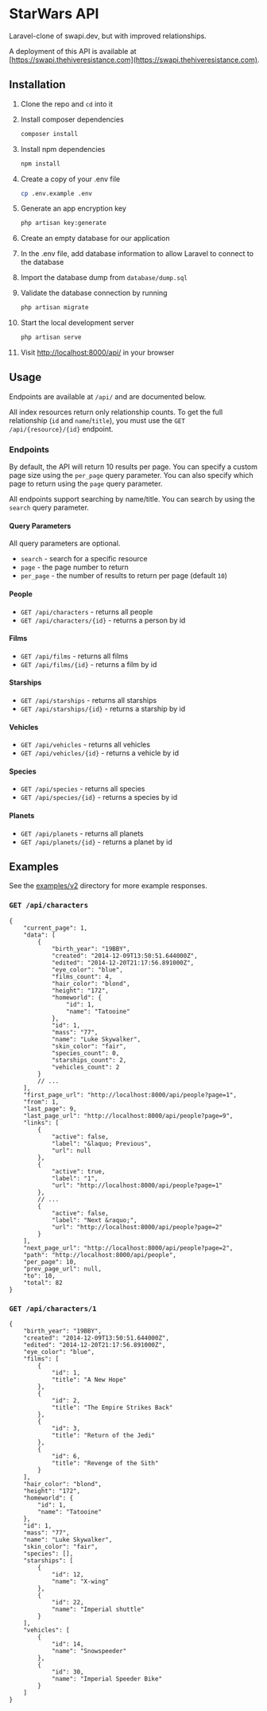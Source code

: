 # StarWars API

Laravel-clone of swapi.dev, but with improved relationships.

A deployment of this API is available at [https://swapi.thehiveresistance.com](https://swapi.thehiveresistance.com).

## Installation

1. Clone the repo and `cd` into it

2. Install composer dependencies

    ```bash
    composer install
    ```

3. Install npm dependencies

    ```bash
    npm install
    ```

4. Create a copy of your .env file

    ```bash
    cp .env.example .env
    ```

5. Generate an app encryption key

    ```bash
    php artisan key:generate
    ```

6. Create an empty database for our application

7. In the .env file, add database information to allow Laravel to connect to the database

8. Import the database dump from `database/dump.sql`

9. Validate the database connection by running

    ```bash
    php artisan migrate
    ```

10. Start the local development server

    ```bash
    php artisan serve
    ```

11. Visit [http://localhost:8000/api/](http://localhost:8000/api/) in your browser

## Usage

Endpoints are available at `/api/` and are documented below.

All index resources return only relationship counts. To get the full relationship (`id` and `name`/`title`), you must use the `GET /api/{resource}/{id}` endpoint.

### Endpoints

By default, the API will return 10 results per page. You can specify a custom page size using the `per_page` query parameter. You can also specify which page to return using the `page` query parameter.

All endpoints support searching by name/title. You can search by using the `search` query parameter.

#### Query Parameters

All query parameters are optional.

- `search` - search for a specific resource
- `page` - the page number to return
- `per_page` - the number of results to return per page (default `10`)

#### People

- `GET /api/characters` - returns all people
- `GET /api/characters/{id}` - returns a person by id

#### Films

- `GET /api/films` - returns all films
- `GET /api/films/{id}` - returns a film by id

#### Starships

- `GET /api/starships` - returns all starships
- `GET /api/starships/{id}` - returns a starship by id

#### Vehicles

- `GET /api/vehicles` - returns all vehicles
- `GET /api/vehicles/{id}` - returns a vehicle by id

#### Species

- `GET /api/species` - returns all species
- `GET /api/species/{id}` - returns a species by id

#### Planets

- `GET /api/planets` - returns all planets
- `GET /api/planets/{id}` - returns a planet by id

## Examples

See the [examples/v2](examples/v2) directory for more example responses.

### `GET /api/characters`

```jsonc
{
    "current_page": 1,
    "data": [
        {
            "birth_year": "19BBY",
            "created": "2014-12-09T13:50:51.644000Z",
            "edited": "2014-12-20T21:17:56.891000Z",
            "eye_color": "blue",
            "films_count": 4,
            "hair_color": "blond",
            "height": "172",
            "homeworld": {
                "id": 1,
                "name": "Tatooine"
            },
            "id": 1,
            "mass": "77",
            "name": "Luke Skywalker",
            "skin_color": "fair",
            "species_count": 0,
            "starships_count": 2,
            "vehicles_count": 2
        }
        // ...
    ],
    "first_page_url": "http://localhost:8000/api/people?page=1",
    "from": 1,
    "last_page": 9,
    "last_page_url": "http://localhost:8000/api/people?page=9",
    "links": [
        {
            "active": false,
            "label": "&laquo; Previous",
            "url": null
        },
        {
            "active": true,
            "label": "1",
            "url": "http://localhost:8000/api/people?page=1"
        },
        // ...
        {
            "active": false,
            "label": "Next &raquo;",
            "url": "http://localhost:8000/api/people?page=2"
        }
    ],
    "next_page_url": "http://localhost:8000/api/people?page=2",
    "path": "http://localhost:8000/api/people",
    "per_page": 10,
    "prev_page_url": null,
    "to": 10,
    "total": 82
}
```

### `GET /api/characters/1`

```jsonc
{
    "birth_year": "19BBY",
    "created": "2014-12-09T13:50:51.644000Z",
    "edited": "2014-12-20T21:17:56.891000Z",
    "eye_color": "blue",
    "films": [
        {
            "id": 1,
            "title": "A New Hope"
        },
        {
            "id": 2,
            "title": "The Empire Strikes Back"
        },
        {
            "id": 3,
            "title": "Return of the Jedi"
        },
        {
            "id": 6,
            "title": "Revenge of the Sith"
        }
    ],
    "hair_color": "blond",
    "height": "172",
    "homeworld": {
        "id": 1,
        "name": "Tatooine"
    },
    "id": 1,
    "mass": "77",
    "name": "Luke Skywalker",
    "skin_color": "fair",
    "species": [],
    "starships": [
        {
            "id": 12,
            "name": "X-wing"
        },
        {
            "id": 22,
            "name": "Imperial shuttle"
        }
    ],
    "vehicles": [
        {
            "id": 14,
            "name": "Snowspeeder"
        },
        {
            "id": 30,
            "name": "Imperial Speeder Bike"
        }
    ]
}
```
